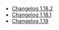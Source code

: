 *   [Changelog 1.18.2](/display/en/Changelog+1.18.2)
*   [Changelog 1.18.1](/display/en/Changelog+1.18.1)
*   [Changelog 1.18](/display/en/Changelog+1.18)